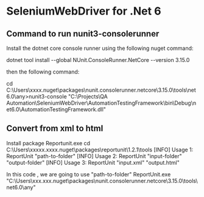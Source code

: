 # SeleniumWebDriver for .Net 6

## Command to run nunit3-consolerunner
Install the dotnet core console runner using the following nuget command:

dotnet tool install --global NUnit.ConsoleRunner.NetCore --version 3.15.0

then the following command:

cd C:\Users\xxxx\.nuget\packages\nunit.consolerunner.netcore\3.15.0\tools\net6.0\any>nunit3-console "C:\Projects\QA Automation\SeleniumWebDriver\AutomationTestingFramework\bin\Debug\net6.0\AutomationTestingFramework.dll"

## Convert from xml to html
Install package Reportunit.exe
cd C:\Users\xxxxx.xxxx\.nuget\packages\reportunit\1.2.1\tools
[INFO] Usage 1:  ReportUnit "path-to-folder"
[INFO] Usage 2:  ReportUnit "input-folder" "output-folder"
[INFO] Usage 3:  ReportUnit "input.xml" "output.html"

In this code , we are going to use "path-to-folder"
ReportUnit.exe "C:\Users\xxx.xxx\.nuget\packages\nunit.consolerunner.netcore\3.15.0\tools\net6.0\any"
